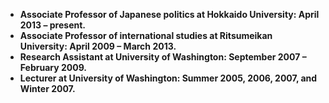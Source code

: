- **Associate Professor of Japanese politics at Hokkaido University: April 2013 – present.**  
- **Associate Professor of international studies at Ritsumeikan University: April 2009 – March 2013.**  
- **Research Assistant at University of Washington: September 2007 – February 2009.**  
- **Lecturer at University of Washington: Summer 2005, 2006, 2007, and Winter 2007.**  
